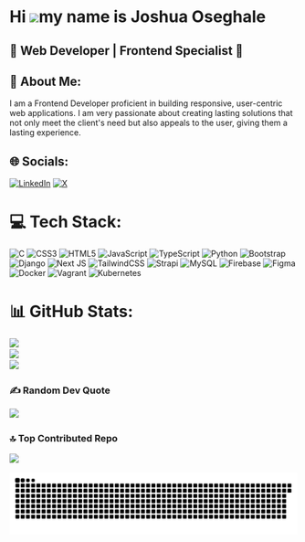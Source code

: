Hi ![](https://user-images.githubusercontent.com/18350557/176309783-0785949b-9127-417c-8b55-ab5a4333674e.gif)my name is Joshua Oseghale
=======================================================================================================================================

🌟 Web Developer | Frontend Specialist 🌟
-----------------


## 💫 About Me:
I am a Frontend Developer proficient in building responsive, user-centric web applications. I am very passionate about creating lasting solutions that not only meet the client's need but also appeals to the user, giving them a lasting experience.


## 🌐 Socials:
[![LinkedIn](https://img.shields.io/badge/LinkedIn-%230077B5.svg?logo=linkedin&logoColor=white)](https://linkedin.com/in/https://www.linkedin.com/in/joshua-oseghale/) [![X](https://img.shields.io/badge/X-black.svg?logo=X&logoColor=white)](https://x.com/https://x.com/code_chart) 

# 💻 Tech Stack:
![C](https://img.shields.io/badge/c-%2300599C.svg?style=plastic&logo=c&logoColor=white) ![CSS3](https://img.shields.io/badge/css3-%231572B6.svg?style=plastic&logo=css3&logoColor=white) ![HTML5](https://img.shields.io/badge/html5-%23E34F26.svg?style=plastic&logo=html5&logoColor=white) ![JavaScript](https://img.shields.io/badge/javascript-%23323330.svg?style=plastic&logo=javascript&logoColor=%23F7DF1E) ![TypeScript](https://img.shields.io/badge/typescript-%23007ACC.svg?style=plastic&logo=typescript&logoColor=white) ![Python](https://img.shields.io/badge/python-3670A0?style=plastic&logo=python&logoColor=ffdd54) ![Bootstrap](https://img.shields.io/badge/bootstrap-%238511FA.svg?style=plastic&logo=bootstrap&logoColor=white) ![Django](https://img.shields.io/badge/django-%23092E20.svg?style=plastic&logo=django&logoColor=white) ![Next JS](https://img.shields.io/badge/Next-black?style=plastic&logo=next.js&logoColor=white) ![TailwindCSS](https://img.shields.io/badge/tailwindcss-%2338B2AC.svg?style=plastic&logo=tailwind-css&logoColor=white) ![Strapi](https://img.shields.io/badge/strapi-%232E7EEA.svg?style=plastic&logo=strapi&logoColor=white) ![MySQL](https://img.shields.io/badge/mysql-4479A1.svg?style=plastic&logo=mysql&logoColor=white) ![Firebase](https://img.shields.io/badge/firebase-a08021?style=plastic&logo=firebase&logoColor=ffcd34) ![Figma](https://img.shields.io/badge/figma-%23F24E1E.svg?style=plastic&logo=figma&logoColor=white) ![Docker](https://img.shields.io/badge/docker-%230db7ed.svg?style=plastic&logo=docker&logoColor=white) ![Vagrant](https://img.shields.io/badge/vagrant-%231563FF.svg?style=plastic&logo=vagrant&logoColor=white) ![Kubernetes](https://img.shields.io/badge/kubernetes-%23326ce5.svg?style=plastic&logo=kubernetes&logoColor=white)
# 📊 GitHub Stats:
![](https://github-readme-stats.vercel.app/api?username=JentleJoe&theme=radical&hide_border=true&include_all_commits=false&count_private=false)<br/>
![](https://github-readme-streak-stats.herokuapp.com/?user=JentleJoe&theme=radical&hide_border=true)<br/>
![](https://github-readme-stats.vercel.app/api/top-langs/?username=JentleJoe&theme=radical&hide_border=true&include_all_commits=false&count_private=false&layout=compact)

### ✍️ Random Dev Quote
![](https://quotes-github-readme.vercel.app/api?type=horizontal&theme=radical)

### 🔝 Top Contributed Repo
![](https://github-contributor-stats.vercel.app/api?username=JentleJoe&limit=5&theme=radical&combine_all_yearly_contributions=true)

<picture>
  <source media="(prefers-color-scheme: dark)" srcset="https://raw.githubusercontent.com/JentleJoe/JentleJoe/output/github-snake-dark.svg" />
  <source media="(prefers-color-scheme: light)" srcset="https://raw.githubusercontent.com/JentleJoe/JentleJoe/output/github-snake.svg" />
  <img alt="github-snake" src="https://raw.githubusercontent.com/JentleJoe/JentleJoe/output/github-snake.svg" />
</picture>
